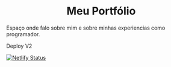 # <center>Meu Portfólio</center> 
<p>Espaço onde falo sobre mim e sobre minhas experiencias como programador.</p>
Deploy V2

[![Netlify Status](https://api.netlify.com/api/v1/badges/f4a30356-f24e-468e-a39c-0d57f4682075/deploy-status)](https://app.netlify.com/sites/jucianosilva/deploys)
